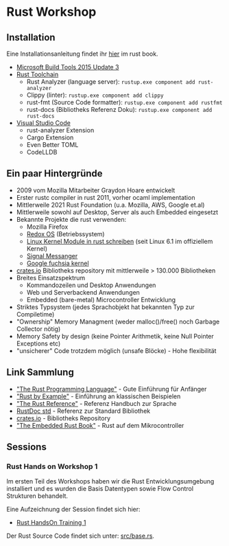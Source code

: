 # Rust Workshop

## Installation

Eine Installationsanleitung findet ihr [hier](https://doc.rust-lang.org/stable/book/ch01-01-installation.html) im rust book.

* [Microsoft Build Tools 2015 Update 3](https://visualstudio.microsoft.com/de/vs/older-downloads/)
* [Rust Toolchain](https://www.rust-lang.org/tools/install)
  * Rust Analyzer (language server): `rustup.exe component add rust-analyzer`
  * Clippy (linter):  `rustup.exe component add clippy`
  * rust-fmt (Source Code formatter): `rustup.exe component add rustfmt`
  * rust-docs (Bibliotheks Referenz Doku): `rustup.exe component add rust-docs`
* [Visual Studio Code](https://code.visualstudio.com/Download)
  * rust-analyzer Extension
  * Cargo Extension
  * Even Better TOML
  * CodeLLDB

## Ein paar Hintergründe

* 2009 vom Mozilla Mitarbeiter Graydon Hoare entwickelt
* Erster rustc compiler in rust 2011, vorher ocaml implementation
* Mittlerweile 2021 Rust Foundation (u.a. Mozilla, AWS, Google et.al)
* Mittlerweile sowohl auf Desktop, Server als auch Embedded eingesetzt
* Bekannte Projekte die rust verwenden:
  * Mozilla Firefox
  * [Redox OS](https://www.redox-os.org/) (Betriebssystem)
  * [Linux Kernel Module in rust schreiben](https://github.com/Rust-for-Linux) (seit Linux 6.1 im offiziellem Kernel)
  * [Signal Messanger](https://github.com/signalapp?language=rust)
  * [Google fuchsia kernel](https://fuchsia.dev/fuchsia-src/development/languages/rust)
* [crates.io](https://crates.io/) Bibliotheks repository mit mittlerweile > 130.000 Bibliotheken
* Breites Einsatzspektrum
  * Kommandozeilen und Desktop Anwendungen
  * Web und Serverbackend Anwendungen
  * Embedded (bare-metal) Microcontroller Entwicklung
* Striktes Typsystem (jedes Sprachobjekt hat bekannten Typ zur Compiletime)
* "Ownership" Memory Managment (weder malloc()/free() noch Garbage Collector nötig)
* Memory Safety by design (keine Pointer Arithmetik, keine Null Pointer Exceptions etc)
* "unsicherer" Code trotzdem möglich (unsafe Blöcke) - Hohe flexibilität

## Link Sammlung

* ["The Rust Programming Language"](https://doc.rust-lang.org/stable/book/title-page.html) - Gute Einführung für Anfänger
* ["Rust by Example"](https://doc.rust-lang.org/stable/rust-by-example/) - Einführung an klassischen Beispielen
* ["The Rust Reference"](https://doc.rust-lang.org/stable/reference/) - Referenz Handbuch zur Sprache
* [RustDoc std](https://doc.rust-lang.org/std/) - Referenz zur Standard Bibliothek
* [crates.io](https://crates.io/) - Bibliotheks Repository
* ["The Embedded Rust Book"](https://docs.rust-embedded.org/book/) - Rust auf dem Mikrocontroller

## Sessions

### Rust Hands on Workshop 1

Im ersten Teil des Workshops haben wir die Rust Entwicklungsumgebung installiert und es
wurden die Basis Datentypen sowie Flow Control Strukturen behandelt.

Eine Aufzeichnung der Session findet sich hier:

* [Rust HandsOn Training 1](https://multivaccloud-my.sharepoint.com/personal/markus_barenhoff_multivac_de/_layouts/15/stream.aspx?id=%2Fpersonal%2Fmarkus%5Fbarenhoff%5Fmultivac%5Fde%2FDocuments%2FAufnahmen%2FRust%20HandsOn%20Training%2Emp4&referrer=StreamWebApp%2EWeb&referrerScenario=AddressBarCopied%2Eview&ga=1)

Der Rust Source Code findet sich unter: [src/base.rs](./src/base.rs).
